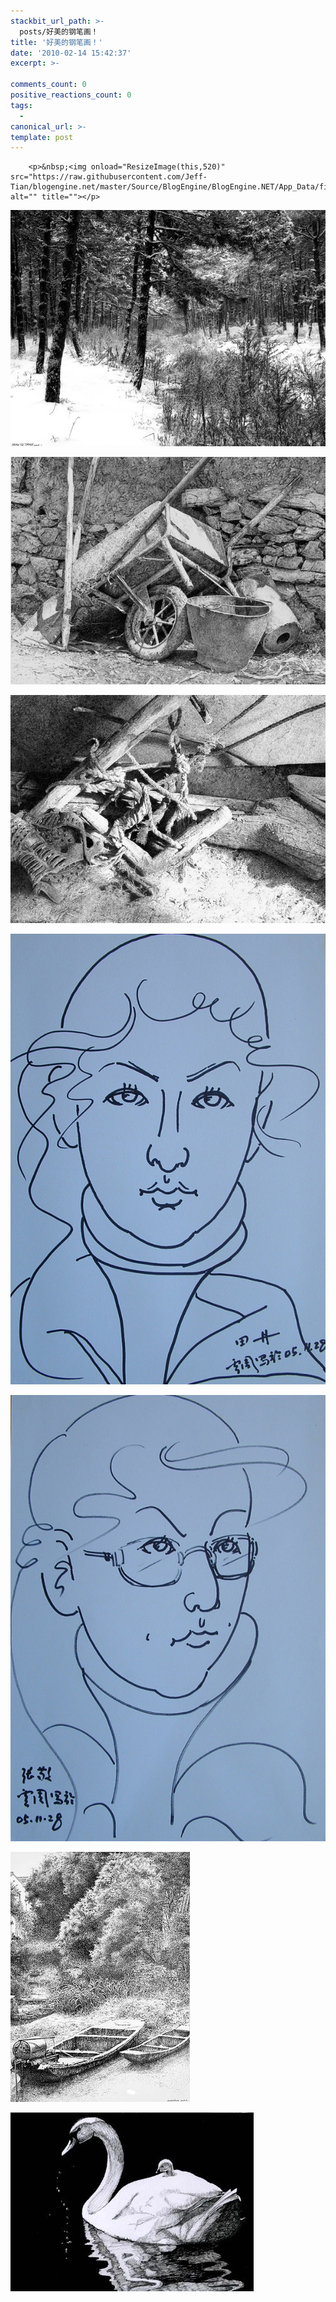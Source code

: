 ```yaml
---
stackbit_url_path: >-
  posts/好美的钢笔画！
title: '好美的钢笔画！'
date: '2010-02-14 15:42:37'
excerpt: >-
  
comments_count: 0
positive_reactions_count: 0
tags: 
  - 
canonical_url: >-
template: post
---
```


        <p>&nbsp;<img onload="ResizeImage(this,520)" src="https://raw.githubusercontent.com/Jeff-Tian/blogengine.net/master/Source/BlogEngine/BlogEngine.NET/App_Data/files/image_330.png" alt="" title=""></p>
<p><img onload="ResizeImage(this,520)" src="https://raw.githubusercontent.com/Jeff-Tian/blogengine.net/master/Source/BlogEngine/BlogEngine.NET/App_Data/files/image_331.png" alt="" title=""></p>
<p><img onload="ResizeImage(this,520)" src="https://raw.githubusercontent.com/Jeff-Tian/blogengine.net/master/Source/BlogEngine/BlogEngine.NET/App_Data/files/image_332.png" alt="" title=""></p>
<p><img onload="ResizeImage(this,520)" src="https://raw.githubusercontent.com/Jeff-Tian/blogengine.net/master/Source/BlogEngine/BlogEngine.NET/App_Data/files/image_333.png" alt="" title=""></p>
<p><img onload="ResizeImage(this,520)" src="https://raw.githubusercontent.com/Jeff-Tian/blogengine.net/master/Source/BlogEngine/BlogEngine.NET/App_Data/files/image_334.png" alt="" title=""></p>
<p><img onload="ResizeImage(this,520)" src="https://raw.githubusercontent.com/Jeff-Tian/blogengine.net/master/Source/BlogEngine/BlogEngine.NET/App_Data/files/image_335.png" alt="" title=""></p>
<p><img onload="ResizeImage(this,520)" src="https://raw.githubusercontent.com/Jeff-Tian/blogengine.net/master/Source/BlogEngine/BlogEngine.NET/App_Data/files/image_336.png" alt="" title=""></p>
<p><img onload="ResizeImage(this,520)" src="https://raw.githubusercontent.com/Jeff-Tian/blogengine.net/master/Source/BlogEngine/BlogEngine.NET/App_Data/files/image_337.png" alt="" title=""></p>
      